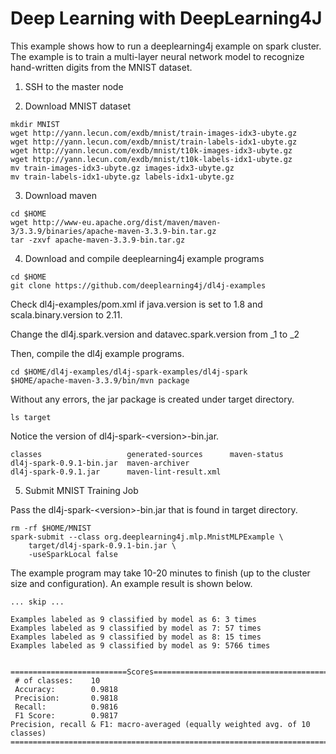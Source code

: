 # Deep Learning with DeepLearning4J

This example shows how to run a deeplearning4j example on spark cluster. The example is to train a multi-layer neural network model to recognize hand-written digits from the MNIST dataset.

1. SSH to the master node

2. Download MNIST dataset

```shell
mkdir MNIST
wget http://yann.lecun.com/exdb/mnist/train-images-idx3-ubyte.gz
wget http://yann.lecun.com/exdb/mnist/train-labels-idx1-ubyte.gz
wget http://yann.lecun.com/exdb/mnist/t10k-images-idx3-ubyte.gz
wget http://yann.lecun.com/exdb/mnist/t10k-labels-idx1-ubyte.gz
mv train-images-idx3-ubyte.gz images-idx3-ubyte.gz
mv train-labels-idx1-ubyte.gz labels-idx1-ubyte.gz
```
3. Download maven

```shell
cd $HOME
wget http://www-eu.apache.org/dist/maven/maven-3/3.3.9/binaries/apache-maven-3.3.9-bin.tar.gz
tar -zxvf apache-maven-3.3.9-bin.tar.gz
```

4. Download and compile deeplearning4j example programs

```shell
cd $HOME
git clone https://github.com/deeplearning4j/dl4j-examples
```
Check dl4j-examples/pom.xml if java.version is set to 1.8 and scala.binary.version to 2.11.

Change the dl4j.spark.version and datavec.spark.version from \_1 to \_2


Then, compile the dl4j example programs.

```shell
cd $HOME/dl4j-examples/dl4j-spark-examples/dl4j-spark
$HOME/apache-maven-3.3.9/bin/mvn package
```

Without any errors, the jar package is created under target directory.

```shell
ls target
```

Notice the version of dl4j-spark-&lt;version&gt;-bin.jar.

```
classes                   generated-sources      maven-status
dl4j-spark-0.9.1-bin.jar  maven-archiver
dl4j-spark-0.9.1.jar      maven-lint-result.xml

```

5. Submit MNIST Training Job

Pass the dl4j-spark-&lt;version&gt;-bin.jar that is found in target directory.

```shell
rm -rf $HOME/MNIST
spark-submit --class org.deeplearning4j.mlp.MnistMLPExample \
    target/dl4j-spark-0.9.1-bin.jar \
    -useSparkLocal false
```

The example program may take 10-20 minutes to finish (up to the cluster size and configuration). An example result is shown below.

```
... skip ...

Examples labeled as 9 classified by model as 6: 3 times
Examples labeled as 9 classified by model as 7: 57 times
Examples labeled as 9 classified by model as 8: 15 times
Examples labeled as 9 classified by model as 9: 5766 times


==========================Scores========================================
 # of classes:    10
 Accuracy:        0.9818
 Precision:       0.9818
 Recall:          0.9816
 F1 Score:        0.9817
Precision, recall & F1: macro-averaged (equally weighted avg. of 10 classes)
========================================================================
```
